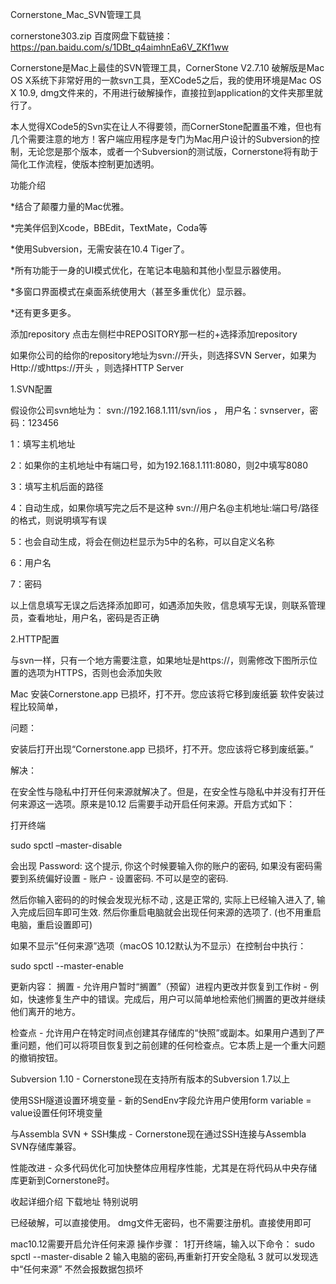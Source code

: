 Cornerstone_Mac_SVN管理工具

cornerstone303.zip
百度网盘下载链接：
https://pan.baidu.com/s/1DBt_q4aimhnEa6V_ZKf1ww

Cornerstone是Mac上最佳的SVN管理工具，CornerStone V2.7.10 破解版是Mac OS X系统下非常好用的一款svn工具，至XCode5之后，我的使用环境是Mac OS X 10.9, dmg文件来的，不用进行破解操作，直接拉到application的文件夹那里就行了。

本人觉得XCode5的Svn实在让人不得要领，而CornerStone配置虽不难，但也有几个需要注意的地方！客户端应用程序是专门为Mac用户设计的Subversion的控制，无论您是那个版本，或者一个Subversion的测试版，Cornerstone将有助于简化工作流程，使版本控制更加透明。

功能介绍

*结合了颠覆力量的Mac优雅。

*完美伴侣到Xcode，BBEdit，TextMate，Coda等

*使用Subversion，无需安装在10.4 Tiger了。

*所有功能于一身的UI模式优化，在笔记本电脑和其他小型显示器使用。

*多窗口界面模式在桌面系统使用大（甚至多重优化）显示器。

*还有更多更多。

添加repository
点击左侧栏中REPOSITORY那一栏的+选择添加repository

如果你公司的给你的repository地址为svn://开头，则选择SVN Server，如果为 Http://或https://开头 ，则选择HTTP Server

1.SVN配置

假设你公司svn地址为： svn://192.168.1.111/svn/ios ， 用户名：svnserver，密码：123456

1：填写主机地址

2：如果你的主机地址中有端口号，如为192.168.1.111:8080，则2中填写8080

3：填写主机后面的路径

4：自动生成，如果你填写完之后不是这种 svn://用户名@主机地址:端口号/路径的格式，则说明填写有误

5：也会自动生成，将会在侧边栏显示为5中的名称，可以自定义名称

6：用户名

7：密码

以上信息填写无误之后选择添加即可，如遇添加失败，信息填写无误，则联系管理员，查看地址，用户名，密码是否正确

2.HTTP配置

与svn一样，只有一个地方需要注意，如果地址是https://，则需修改下图所示位置的选项为HTTPS，否则也会添加失败

Mac 安装Cornerstone.app 已损坏，打不开。您应该将它移到废纸篓
软件安装过程比较简单，

问题：

安装后打开出现“Cornerstone.app 已损坏，打不开。您应该将它移到废纸篓。”

解决：

在安全性与隐私中打开任何来源就解决了。但是，在安全性与隐私中并没有打开任何来源这一选项。原来是10.12 后需要手动开启任何来源。开启方式如下：

打开终端

sudo spctl –master-disable

会出现 Password: 这个提示, 你这个时候要输入你的账户的密码, 如果没有密码需要到系统偏好设置 - 账户 - 设置密码. 不可以是空的密码.

然后你输入密码的的时候会发现光标不动 , 这是正常的, 实际上已经输入进入了, 输入完成后回车即可生效. 然后你重启电脑就会出现任何来源的选项了. (也不用重启电脑，重启设置即可)

如果不显示”任何来源”选项（macOS 10.12默认为不显示）在控制台中执行：

sudo spctl --master-enable

更新内容：
搁置 - 允许用户暂时“搁置”（预留）进程内更改并恢复到工作树 - 例如，快速修复生产中的错误。完成后，用户可以简单地检索他们搁置的更改并继续他们离开的地方。

检查点 - 允许用户在特定时间点创建其存储库的“快照”或副本。如果用户遇到了严重问题，他们可以将项目恢复到之前创建的任何检查点。它本质上是一个重大问题的撤销按钮。

Subversion 1.10 - Cornerstone现在支持所有版本的Subversion 1.7以上

使用SSH隧道设置环境变量 - 新的SendEnv字段允许用户使用form variable = value设置任何环境变量

与Assembla SVN + SSH集成 - Cornerstone现在通过SSH连接与Assembla SVN存储库兼容。

性能改进 - 众多代码优化可加快整体应用程序性能，尤其是在将代码从中央存储库更新到Cornerstone时。

收起详细介绍
下载地址
特别说明

已经破解，可以直接使用。
dmg文件无密码，也不需要注册机。直接使用即可

mac10.12需要开启允许任何来源
操作步骤： 
1打开终端，输入以下命令： sudo spctl --master-disable 
2 输入电脑的密码,再重新打开安全隐私 
3 就可以发现选中“任何来源” 不然会报数据包损坏